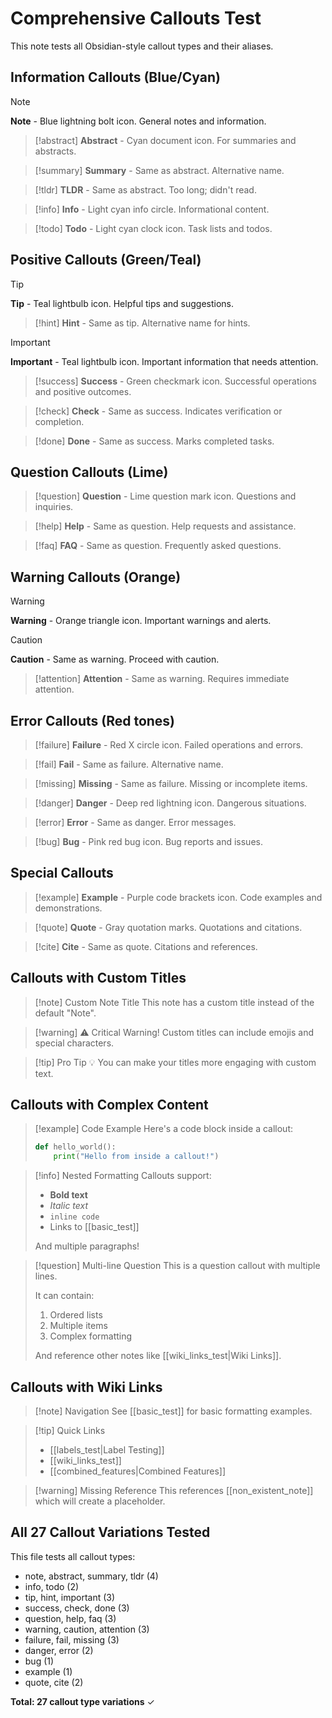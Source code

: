 # Comprehensive Callouts Test

This note tests all Obsidian-style callout types and their aliases.

## Information Callouts (Blue/Cyan)

> [!note]
> **Note** - Blue lightning bolt icon. General notes and information.

> [!abstract]
> **Abstract** - Cyan document icon. For summaries and abstracts.

> [!summary]
> **Summary** - Same as abstract. Alternative name.

> [!tldr]
> **TLDR** - Same as abstract. Too long; didn't read.

> [!info]
> **Info** - Light cyan info circle. Informational content.

> [!todo]
> **Todo** - Light cyan clock icon. Task lists and todos.

## Positive Callouts (Green/Teal)

> [!tip]
> **Tip** - Teal lightbulb icon. Helpful tips and suggestions.

> [!hint]
> **Hint** - Same as tip. Alternative name for hints.

> [!important]
> **Important** - Teal lightbulb icon. Important information that needs attention.

> [!success]
> **Success** - Green checkmark icon. Successful operations and positive outcomes.

> [!check]
> **Check** - Same as success. Indicates verification or completion.

> [!done]
> **Done** - Same as success. Marks completed tasks.

## Question Callouts (Lime)

> [!question]
> **Question** - Lime question mark icon. Questions and inquiries.

> [!help]
> **Help** - Same as question. Help requests and assistance.

> [!faq]
> **FAQ** - Same as question. Frequently asked questions.

## Warning Callouts (Orange)

> [!warning]
> **Warning** - Orange triangle icon. Important warnings and alerts.

> [!caution]
> **Caution** - Same as warning. Proceed with caution.

> [!attention]
> **Attention** - Same as warning. Requires immediate attention.

## Error Callouts (Red tones)

> [!failure]
> **Failure** - Red X circle icon. Failed operations and errors.

> [!fail]
> **Fail** - Same as failure. Alternative name.

> [!missing]
> **Missing** - Same as failure. Missing or incomplete items.

> [!danger]
> **Danger** - Deep red lightning icon. Dangerous situations.

> [!error]
> **Error** - Same as danger. Error messages.

> [!bug]
> **Bug** - Pink red bug icon. Bug reports and issues.

## Special Callouts

> [!example]
> **Example** - Purple code brackets icon. Code examples and demonstrations.

> [!quote]
> **Quote** - Gray quotation marks. Quotations and citations.

> [!cite]
> **Cite** - Same as quote. Citations and references.

## Callouts with Custom Titles

> [!note] Custom Note Title
> This note has a custom title instead of the default "Note".

> [!warning] ⚠️ Critical Warning!
> Custom titles can include emojis and special characters.

> [!tip] Pro Tip 💡
> You can make your titles more engaging with custom text.

## Callouts with Complex Content

> [!example] Code Example
> Here's a code block inside a callout:
> ```python
> def hello_world():
>     print("Hello from inside a callout!")
> ```

> [!info] Nested Formatting
> Callouts support:
> - **Bold text**
> - *Italic text*
> - `inline code`
> - Links to [[basic_test]]
>
> And multiple paragraphs!

> [!question] Multi-line Question
> This is a question callout with multiple lines.
>
> It can contain:
> 1. Ordered lists
> 2. Multiple items
> 3. Complex formatting
>
> And reference other notes like [[wiki_links_test|Wiki Links]].

## Callouts with Wiki Links

> [!note] Navigation
> See [[basic_test]] for basic formatting examples.

> [!tip] Quick Links
> - [[labels_test|Label Testing]]
> - [[wiki_links_test]]
> - [[combined_features|Combined Features]]

> [!warning] Missing Reference
> This references [[non_existent_note]] which will create a placeholder.

## All 27 Callout Variations Tested

This file tests all callout types:
- note, abstract, summary, tldr (4)
- info, todo (2)
- tip, hint, important (3)
- success, check, done (3)
- question, help, faq (3)
- warning, caution, attention (3)
- failure, fail, missing (3)
- danger, error (2)
- bug (1)
- example (1)
- quote, cite (2)

**Total: 27 callout type variations** ✓
